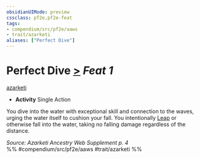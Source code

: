 ```yaml
---
obsidianUIMode: preview
cssclass: pf2e,pf2e-feat
tags:
- compendium/src/pf2e/aaws
- trait/azarketi
aliases: ["Perfect Dive"]
---
```

# Perfect Dive  [>](rules/core-rulebook/chapter-9-playing-the-game.md#Actions "Single Action") *Feat 1*  
[azarketi](rules/traits/azarketi-loag.md)  

- **Activity** Single Action

You dive into the water with exceptional skill and connection to the waves, urging the water itself to cushion your fall. You intentionally [Leap](rules/actions/leap.md) or otherwise fall into the water, taking no falling damage regardless of the distance.

*Source: Azarketi Ancestry Web Supplement p. 4*  
%% #compendium/src/pf2e/aaws #trait/azarketi %%
